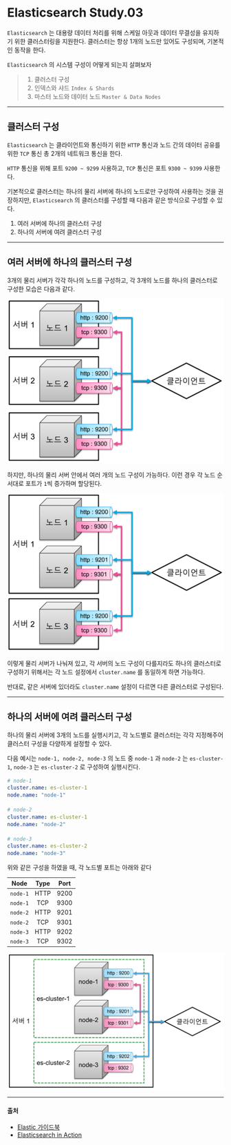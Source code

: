 # Elasticsearch Study.03

`Elasticsearch` 는 대용량 데이터 처리를 위해 스케일 아웃과 데이터 무결성을 유지하기 위한 클러스터링을 지원한다.
클러스터는 항상 1개의 노드만 있어도 구성되며, 기본적인 동작을 한다.

`Elasticsearch` 의 시스템 구성이 어떻게 되는지 살펴보자

> 1. 클러스터 구성
> 2. 인덱스와 샤드 `Index & Shards`
> 3. 마스터 노드와 데이터 노드 `Master & Data Nodes`

---

## 클러스터 구성

`Elasticsearch` 는 클라이언트와 통신하기 위한 `HTTP` 통신과 노드 간의 데이터 공유를 위한 `TCP` 통신 총 2개의 네트워크 통신을 한다.

`HTTP` 통신을 위해 포트 `9200 ~ 9299` 사용하고, `TCP` 통신은 포트 `9300 ~ 9399` 사용한다.

기본적으로 클러스터는 하나의 물리 서버에 하나의 노드로만 구성하여 사용하는 것을 권장하지만,
`Elasticsearch` 의 클러스터를 구성할 때 다음과 같은 방식으로 구성할 수 있다.

1. 여러 서버에 하나의 클러스터 구성
2. 하나의 서버에 여려 클러스터 구성

---

## 여러 서버에 하나의 클러스터 구성

3개의 물리 서버가 각각 하나의 노드를 구성하고, 각 3개의 노드를 하나의 클러스터로 구성한 모습은 다음과 같다. 

![여러 서버에 하나의 클러스터 구성](./image/es_study_03_01.png)

하지만, 하나의 물리 서버 안에서 여러 개의 노드 구성이 가능하다. 이런 경우 각 노드 순서대로 포트가 `1`씩 증가하며 할당된다.

![하나의 서버의 여러 노드 구성](./image/es_study_03_02.png)

이렇게 물리 서버가 나눠져 있고, 각 서버의 노드 구성이 다를지라도 하나의 클러스터로 구성하기 위해서는 
각 노드 설정에서 `cluster.name` 를 동일하게 하면 가능하다.

반대로, 같은 서버에 있더라도 `cluster.name` 설정이 다르면 다른 클러스터로 구성된다.

---

## 하나의 서버에 여려 클러스터 구성

하나의 물리 서버에 3개의 노드를 실행시키고, 각 노드별로 클러스터는 각각 지정해주어 클러스터 구성을 다양하게 설정할 수 있다.

다음 예시는 `node-1, node-2, node-3` 의 노드 중 `node-1` 과 `node-2` 는 `es-cluster-1`, `node-3` 는 `es-cluster-2` 로 구성하여 실행시킨다.

```yaml
# node-1
cluster.name: es-cluster-1
node.name: "node-1"

# node-2
cluster.name: es-cluster-1
node.name: "node-2"

# node-3
cluster.name: es-cluster-2
node.name: "node-3"
```

위와 같은 구성을 하였을 때, 각 노드별 포트는 아래와 같다

|   Node   | Type | Port |
|:--------:|:----:|:----:|
| `node-1` | HTTP | 9200 |
| `node-1` | TCP  | 9300 |
| `node-2` | HTTP | 9201 |
| `node-2` | TCP  | 9301 |
| `node-3` | HTTP | 9202 |
| `node-3` | TCP  | 9302 |

![하나의 서버에 여려 클러스터 구성](./image/es_study_03_03.png)

---

#### 출처
- [Elastic 가이드북](https://esbook.kimjmin.net/)
- [Elasticsearch in Action](https://www.manning.com/books/elasticsearch-in-action)
